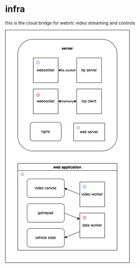 # infra

this is the cloud bridge for webrtc video streaming and controls

![infra architecture](infra_diagram.png)
